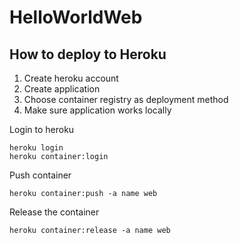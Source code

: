 # HelloWorldWeb 
## How to deploy to Heroku
1. Create heroku account
2. Create application
3. Choose container registry as deployment method
4. Make sure application works locally


Login to heroku
```
heroku login
heroku container:login
```

Push container
```
heroku container:push -a name web
```

Release the container
```
heroku container:release -a name web